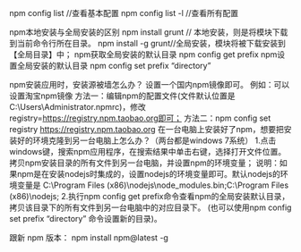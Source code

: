 npm config list //查看基本配置 
npm config list -l //查看所有配置

npm本地安装与全局安装的区别
npm install grunt // 本地安装，则是将模块下载到当前命令行所在目录。 
npm install -g grunt//全局安装，模块将被下载安装到【全局目录】中；
npm获取全局安装的默认目录
npm config get prefix
npm设置全局安装的默认目录
npm config set prefix “directory”

npm安装应用时，安装源被墙怎么办？
设置一个国内npm镜像即可。 
例如：可以设置淘宝npm镜像 
方法一：编辑npm的配置文件(文件默认位置是 C:\Users\Administrator.npmrc)，修改registry=https://registry.npm.taobao.org即可； 
方法二：npm config set registry https://registry.npm.taobao.org
在一台电脑上安装好了npm，想要把安装好的环境克隆到另一台电脑上怎么办？（两台都是windows 7系统）
1.点击windows键，搜索npm应用程序，在搜索结果中单击右键，选择打开文件位置。拷贝npm安装目录的所有文件到另一台电脑，并设置npm的环境变量； 
说明：如果npm是在安装nodejs时集成的，设置nodejs的环境变量即可。默认nodejs的环境变量是
C:\Program Files (x86)\nodejs\node_modules.bin;C:\Program Files (x86)\nodejs\; 
2.执行npm config get prefix命令查看npm的全局安装默认目录，拷贝该目录下的所有文件到另一台电脑中的对应目录下。
(也可以使用npm config set prefix “directory” 命令设置新的目录)。


 跟新 npm 版本：
    npm install npm@latest -g
